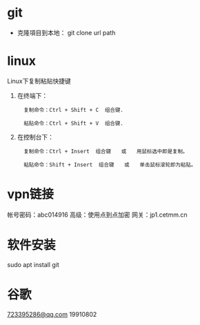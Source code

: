 # git
+ 克隆項目到本地： git clone url path


# linux
Linux下复制粘贴快捷键
 1. 在终端下：

          复制命令：Ctrl + Shift + C  组合键.

          粘贴命令：Ctrl + Shift + V  组合键.

 

 2. 在控制台下：

          复制命令：Ctrl + Insert  组合键　　或　　用鼠标选中即是复制。

          粘贴命令：Shift + Insert  组合键　　或　　单击鼠标滚轮即为粘贴。
          
 
 
 # vpn链接
 帐号密码：abc014916
 高级：使用点到点加密
 网关：jp1.cetmm.cn
 # 软件安装
 sudo apt install git
 # 谷歌
 723395286@qq.com
 19910802
 
 
 